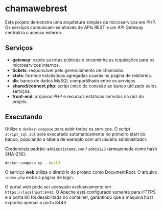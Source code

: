 # chamawebrest

Este projeto demonstra uma arquitetura simples de microserviços em PHP. Os serviços comunicam-se através de APIs REST e um API Gateway centraliza o acesso externo.

## Serviços

- **gateway**: expõe as rotas públicas e encaminha as requisições para os microserviços internos.
- **tickets**: responsável pelo gerenciamento de chamados.
- **stats**: fornece estatísticas agregadas usadas na página de relatórios.
- **db**: banco de dados MySQL compartilhado entre os serviços.
- **shared/connect.php**: script único de conexão ao banco utilizado pelos serviços.
- **front-end**: arquivos PHP e recursos estáticos servidos na raiz do projeto.

## Executando

Utilize o `docker-compose` para subir todos os serviços. O script `script_sql.sql` 
será executado automaticamente no primeiro start do banco, populando a tabela de
exemplo com um usuário administrador.

Credenciais padrão: `admin@sistema.com` / `admin123` (armazenada como hash SHA-256).

```bash
docker-compose up --build
```

O serviço **web** utiliza o diretório do projeto como DocumentRoot. O arquivo `index.php` exibe a página de login.

O portal web pode ser acessado exclusivamente em `https://localhost:8443`.
O Apache está configurado somente para HTTPS e a porta 80 foi desabilitada no contêiner,
garantindo que a máquina host exponha apenas a porta 8443.

Para evitar o alerta de "conexão não segura", coloque um certificado emitido por uma
autoridade confiável nos arquivos `certs/server.crt` e `certs/server.key` antes de
executar o `docker-compose up`. O contêiner copia automaticamente o material
personalizado durante a inicialização e, por padrão, **interrompe a inicialização caso
não encontre os arquivos**, evitando que um certificado autoassinado apareça por
engano. Caso você utilize o pfSense, emita o certificado pelas autoridades internas,
exporte-o em formato PEM e distribua o certificado da CA para o Kali e demais
navegadores do laboratório, garantindo que eles reconheçam o cadeado HTTPS sem avisos.
Se precisar utilizar um certificado autoassinado apenas em um ambiente de testes,
defina `APACHE_SSL_REQUIRE_CUSTOM_CERT=false` no `.env` para permitir a geração
automática.

### Configurando o certificado HTTPS

1. Gere ou obtenha um certificado válido para o host que responderá em `https://localhost:8443`.
   No pfSense, utilize a autoridade certificadora interna e exporte o certificado e a chave
   privada em formato PEM.
2. Salve os arquivos no diretório `certs/` da raiz do projeto como `server.crt` (cadeia ou
   fullchain) e `server.key`. Um arquivo de cadeia separado também pode ser informado via
   variável `APACHE_SSL_CHAIN_FILE`.
3. (Opcional) Ajuste o arquivo `.env` para apontar outros caminhos (ou liberar o uso de
   autoassinados), caso utilize nomes diferentes:

   ```env
   # Defina "false" apenas se quiser que o contêiner aceite gerar um certificado de testes.
   APACHE_SSL_REQUIRE_CUSTOM_CERT=true
   APACHE_SSL_CERT_FILE=/certs/meu-certificado.pem
   APACHE_SSL_KEY_FILE=/certs/minha-chave.key
   APACHE_SSL_CHAIN_FILE=/certs/ca-intermediaria.pem
   ```

4. Suba os serviços novamente com `docker-compose up --build`. O script de inicialização
   detectará os arquivos e configurará o Apache automaticamente. Se algum arquivo
   estiver ausente, o contêiner do Apache encerrará com uma mensagem indicando os
   caminhos esperados (verifique com `docker-compose logs web`).

Com essa configuração, os navegadores reconhecerão o certificado como confiável assim que o
certificado da autoridade emissora estiver instalado no ambiente.

### Como usar no Docker / Apache

No `docker-compose.yml` monte `./certs`:

```yaml
services:
  web:
    build: .
    ports:
      - "8443:8443"
    volumes:
      - ./certs:/certs:ro
```

No Apache (exemplo `/etc/apache2/sites-available/000-default-le-ssl.conf`):

```apache
<VirtualHost *:8443>
  ServerName 192.168.8.66

  SSLEngine on
  SSLCertificateFile /certs/server.crt
  SSLCertificateKeyFile /certs/server.key
  # se tiver chain separado:
  # SSLCertificateChainFile /certs/ca.crt

  # Segurança TLS mínima recomendada
  SSLOpenSSLConfCmd Protocol -ALL +TLSv1.2 +TLSv1.3
  Header always set Strict-Transport-Security "max-age=63072000; includeSubDomains; preload"
  Header always set X-Content-Type-Options "nosniff"
  Header always set X-Frame-Options "DENY"

  DocumentRoot /var/www/html
</VirtualHost>
```

Rebuild e up:

```bash
docker-compose up --build -d
```

O API Gateway, o banco de dados e os demais microserviços permanecem acessíveis apenas
pela rede interna do Docker, utilizando os nomes dos serviços (`gateway`, `tickets`, `stats` e `db`).
Para fazer login utilize `https://localhost:8443/`.

## Endpoints

 Ao acessar o endereço acima, você verá uma mensagem com os caminhos disponíveis.

 - `https://localhost:8443/api/tickets.php` - proxy que expõe as operações do gateway pela porta segura
 - `https://localhost:8443/api_stats.php` - endpoint HTTPS para o microserviço de estatísticas
   (internamente, ambos os scripts utilizam `http://gateway/` para chegar aos microserviços)
 - `api/create_ticket.php` - proxy que envia o formulario de novo chamado ao gateway, evitando problemas de CORS.

## Verificando o gateway

Para acompanhar as requisições encaminhadas pelo gateway, execute:

```bash
docker-compose logs -f gateway
```

Cada requisição gera uma linha de log indicando o método, a rota recebida e o serviço interno escolhido.

## Segurança e Manutenção

O projeto suporta login local ou via Amazon Cognito (arquivos `cognito_login.php` e `auth_callback.php`).
Ao autenticar, um token JWT é gerado e armazenado na sessão. Esse token
é enviado no header `Authorization` para que o gateway repasse a
requisição aos microserviços.

Um script `backup_db.sh` está disponível para gerar backups da base MySQL. Você pode agendar sua execução diária via cron. Há também o utilitário `sla_monitor.php` que dispara notificações antes do vencimento do SLA dos chamados.

Caso precise interagir diretamente com o banco, utilize o cliente MySQL dentro do contêiner (nenhuma porta do MySQL é publicada na máquina host; o contêiner do phpMyAdmin também permanece acessível apenas internamente):

```bash
docker-compose exec db mysql -u root -p
```

Todos os acessos e ações relevantes são registrados na tabela `logs` do banco de dados, permitindo auditoria completa.


